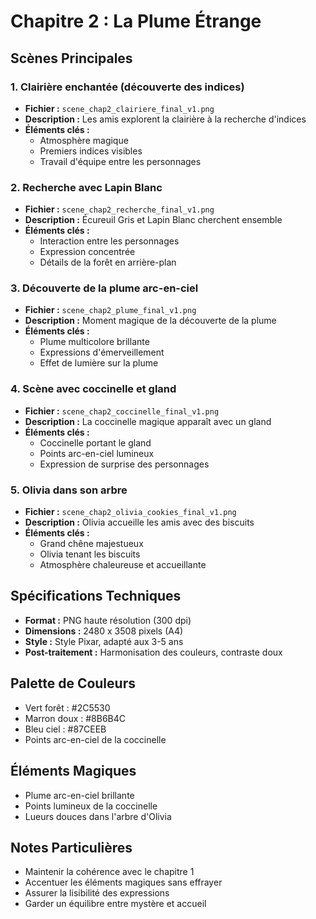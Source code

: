 # Chapitre 2 : La Plume Étrange

## Scènes Principales

### 1. Clairière enchantée (découverte des indices)
- **Fichier :** `scene_chap2_clairiere_final_v1.png`
- **Description :** Les amis explorent la clairière à la recherche d'indices
- **Éléments clés :**
  * Atmosphère magique
  * Premiers indices visibles
  * Travail d'équipe entre les personnages

### 2. Recherche avec Lapin Blanc
- **Fichier :** `scene_chap2_recherche_final_v1.png`
- **Description :** Écureuil Gris et Lapin Blanc cherchent ensemble
- **Éléments clés :**
  * Interaction entre les personnages
  * Expression concentrée
  * Détails de la forêt en arrière-plan

### 3. Découverte de la plume arc-en-ciel
- **Fichier :** `scene_chap2_plume_final_v1.png`
- **Description :** Moment magique de la découverte de la plume
- **Éléments clés :**
  * Plume multicolore brillante
  * Expressions d'émerveillement
  * Effet de lumière sur la plume

### 4. Scène avec coccinelle et gland
- **Fichier :** `scene_chap2_coccinelle_final_v1.png`
- **Description :** La coccinelle magique apparaît avec un gland
- **Éléments clés :**
  * Coccinelle portant le gland
  * Points arc-en-ciel lumineux
  * Expression de surprise des personnages

### 5. Olivia dans son arbre
- **Fichier :** `scene_chap2_olivia_cookies_final_v1.png`
- **Description :** Olivia accueille les amis avec des biscuits
- **Éléments clés :**
  * Grand chêne majestueux
  * Olivia tenant les biscuits
  * Atmosphère chaleureuse et accueillante

## Spécifications Techniques
- **Format :** PNG haute résolution (300 dpi)
- **Dimensions :** 2480 x 3508 pixels (A4)
- **Style :** Style Pixar, adapté aux 3-5 ans
- **Post-traitement :** Harmonisation des couleurs, contraste doux

## Palette de Couleurs
- Vert forêt : #2C5530
- Marron doux : #8B6B4C
- Bleu ciel : #87CEEB
- Points arc-en-ciel de la coccinelle

## Éléments Magiques
- Plume arc-en-ciel brillante
- Points lumineux de la coccinelle
- Lueurs douces dans l'arbre d'Olivia

## Notes Particulières
- Maintenir la cohérence avec le chapitre 1
- Accentuer les éléments magiques sans effrayer
- Assurer la lisibilité des expressions
- Garder un équilibre entre mystère et accueil